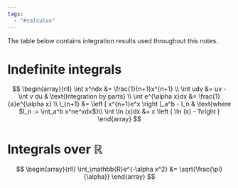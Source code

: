 ```yaml
---
tags:
  - "#calculus"
---
```

The table below contains integration results used throughout this notes.

# Indefinite integrals
$$
\begin{array}{rll}
\int x^ndx &= \frac{1}{n+1}x^{n+1} \\
\int udv &= uv - \int v du & \text{Integration by parts} \\
\int e^{\alpha x}dx &= \frac{1}{a}e^{\alpha x} \\
I_{n+1} &= \left [ x^{n+1}e^x \right ]_a^b - I_n & \text{where $I_n := \int_a^b x^ne^xdx$}\\
\int \ln (x)dx &= x \left ( \ln (x) - 1\right )
\end{array}
$$

# Integrals over $\mathbb{R}$
$$
\begin{array}{rll}
\int_\mathbb{R}e^{-\alpha x^2} &= \sqrt{\frac{\pi}{\alpha}}
\end{array}
$$
